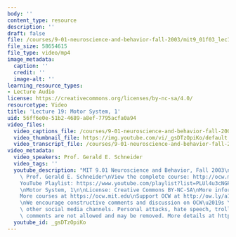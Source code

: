 ```yaml
---
body: ''
content_type: resource
description: ''
draft: false
file: /courses/9-01-neuroscience-and-behavior-fall-2003/mit9_01f03_lec19_360p_16_9.mp4
file_size: 58654615
file_type: video/mp4
image_metadata:
  caption: ''
  credit: ''
  image-alt: ''
learning_resource_types:
- Lecture Audio
license: https://creativecommons.org/licenses/by-nc-sa/4.0/
resourcetype: Video
title: 'Lecture 19: Motor System, 1'
uid: 56ff6e0e-51b2-4689-a8ef-7795acfa0a94
video_files:
  video_captions_file: /courses/9-01-neuroscience-and-behavior-fall-2003/1d0fd2fM7zK6JhDTNC7I389GnwoSruYwM_transcript.webvtt
  video_thumbnail_file: https://img.youtube.com/vi/_gsDTzOpiKo/default.jpg
  video_transcript_file: /courses/9-01-neuroscience-and-behavior-fall-2003/1d0fd2fM7zK6JhDTNC7I389GnwoSruYwM_transcript.pdf
video_metadata:
  video_speakers: Prof. Gerald E. Schneider
  video_tags: ''
  youtube_description: "MIT 9.01 Neuroscience and Behavior, Fall 2003\nInstructor:\
    \ Prof. Gerald E. Schneider\nView the complete course: http://ocw.mit.edu/courses/brain-and-cognitive-sciences/9-01-neuroscience-and-behavior-fall-2003\n\
    YouTube Playlist: https://www.youtube.com/playlist?list=PLUl4u3cNGP63U7FmbKD9KClb-94dyPJim\n\
    \nMotor System, 1\n\nLicense: Creative Commons BY-NC-SA\nMore information at https://ocw.mit.edu/terms\n\
    More courses at https://ocw.mit.edu\nSupport OCW at http://ow.ly/a1If50zVRlQ\n\
    \nWe encourage constructive comments and discussion on OCW\u2019s YouTube and\
    \ other social media channels. Personal attacks, hate speech, trolling, and inappropriate\
    \ comments are not allowed and may be removed. More details at https://ocw.mit.edu/comments."
  youtube_id: _gsDTzOpiKo
---
```

